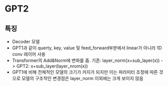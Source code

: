 # GPT2

## 특징
- Decoder 모델
- GPT1과 같이 querty, key, value 및 feed_forward부분에서 linear가 아니라 1D conv 레이어 사용
- Transformer의 Add&Norm에 변화를 줌. 기존: layer_norm(x+sub_layer(x)) -> GPT2: x+sub_layer(layer_nrom(x))
- GPT1에 비해 전체적인 모델의 크기가 커지가 되지만 이는 파라미터 조정에 따른 것으로 모델의 구조적인 변경점은 layer_norm 이외에는 크게 보이지 않음
